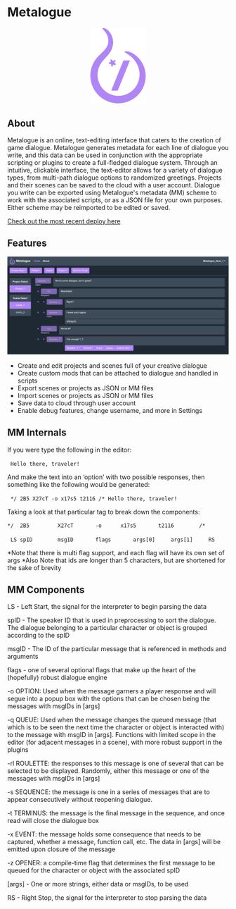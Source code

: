 # Metalogue

<p align="center">
<img src="https://github.com/Bortoli22/Metalogue/blob/master/metalogue/src/assets/path53.png" height="25%" width="25%">
</p>

## About
Metalogue is an online, text-editing interface that caters to the creation of game dialogue. Metalogue generates metadata for each line of dialogue you write, and this data can be used in conjunction with the appropriate scripting or plugins to create a full-fledged dialogue system. Through an intuitive, clickable interface, the text-editor allows for a variety of dialogue types, from multi-path dialogue options to randomized greetings. Projects and their scenes can be saved to the cloud with a user account. Dialogue you write can be exported using Metalogue's metadata (MM) scheme to work with the associated scripts, or as a JSON file for your own purposes. Either scheme may be reimported to be edited or saved.

<a href=https://metalogue-52d13.web.app/>Check out the most recent deploy here</a>

## Features
<img src="https://github.com/Bortoli22/Metalogue/blob/master/metalogue/src/assets/samples/sample_screen_1.PNG">

- Create and edit projects and scenes full of your creative dialogue
- Create custom mods that can be attached to dialogue and handled in scripts
- Export scenes or projects as JSON or MM files
- Import scenes or projects as JSON or MM files
- Save data to cloud through user account
- Enable debug features, change username, and more in Settings

## MM Internals
If you were type the following in the editor:

 ``` Hello there, traveler!```
  
And make the text into an ‘option’ with two possible responses, then something like the following would be generated:

 ``` */ 2B5 X27cT -o x17s5 t2116 /* Hello there, traveler!```
  
Taking a look at that particular tag to break down the components:
```
*/ 	2B5 		X27cT 		-o 		x17s5 		t2116		 /*
  
 LS	spID		msgID		flags		args[0]		args[1]		RS
 ``` 
*Note that there is multi flag support, and each flag will have its own set of args
*Also Note that ids are longer than 5 characters, but are shortened for the sake of brevity

## MM Components

LS - Left Start, the signal for the interpreter to begin parsing the data

spID - The speaker ID that is used in preprocessing to sort the dialogue. The dialogue belonging to a particular character or object is grouped according to the spID

msgID - The ID of the particular message that is referenced in methods and arguments

flags -	one of several optional flags that make up the heart of the (hopefully) robust dialogue engine

-o OPTION: Used when the message garners a player response and will segue into a popup box with the options that can be chosen being the messages with msgIDs in [args]

-q QUEUE: Used when the message changes the queued message (that which is to be seen the next time the character or object is interacted with) to the message with msgID in [args]. Functions with limited scope in the editor (for adjacent messages in a scene), with more robust support in the plugins

-rl ROULETTE: the responses to this message is one of several that can be selected to be displayed. Randomly, either this message or one of the messages with msgIDs in [args]

-s SEQUENCE: the message is one in a series of messages that are to appear consecutively without reopening dialogue. 

-t TERMINUS: the message is the final message in the sequence, and once read will close the dialogue box

-x EVENT: the message holds some consequence that needs to be captured, whether a message, function call, etc. The data in [args] will be emitted upon closure of the message

-z OPENER: a compile-time flag that determines the first message to be queued for the character or object with the associated spID

[args] - One or more strings, either data or msgIDs, to be used

RS - Right Stop, the signal for the interpreter to stop parsing the data
